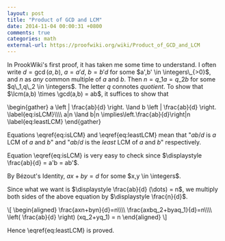 ```yaml
---
layout: post
title: "Product of GCD and LCM"
date: 2014-11-04 00:00:31 +0800
comments: true
categories: math
external-url: https://proofwiki.org/wiki/Product_of_GCD_and_LCM
---
```


In ProokWiki's first proof, it has taken me some time to understand.
I often write $d=\gcd(a,b)$, $a=a'd$, $b=b'd$ for some $a',b' \in
\integers\_{>0}$, and $n$ as *any* common multiple of $a$ and $b$.
Then $n=q\_1 a=q\_2 b$ for some $q\_1,q\_2 \in \integers$.  The letter
$q$ connotes *quotient*.  To show that $\lcm(a,b) \times \gcd(a,b) =
ab$, it suffices to show that

\begin{gather}
  a \left | \frac{ab}{d} \right. \land 
    b \left | \frac{ab}{d} \right. \label{eq:isLCM}\\\\\\\\
  a|n \land b|n \implies\left.\frac{ab}{d}\right|n \label{eq:leastLCM}
\end{gather}

Equations \eqref{eq:isLCM} and \eqref{eq:leastLCM} mean that "$ab/d$
is *a* LCM of $a$ and $b$" and "$ab/d$ is the *least* LCM of $a$ and
$b$" respectively.

Equation \eqref{eq:isLCM} is very easy to check since $\displaystyle
\frac{ab}{d} = a'b = ab'$.

By Bézout's Identity, $ax+by=d$ for some $x,y \in \integers$.

Since what we want is $\displaystyle \frac{ab}{d} (\dots) = n$, we
multiply both sides of the above equation by $\displaystyle
\frac{n}{d}$.

\\[
\begin{aligned}
  \frac{axn+byn}{d}=n\\\\\\\\
  \frac{axbq\_2+byaq\_1}{d}=n\\\\\\\\
  \left( \frac{ab}{d} \right) (xq\_2+yq\_1) = n
\end{aligned}
\\]

Hence \eqref{eq:leastLCM} is proved.
